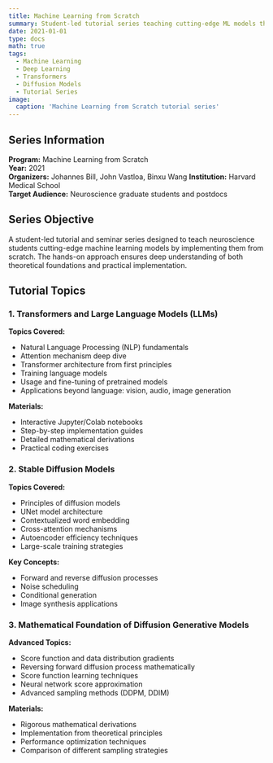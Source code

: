 ```yaml
---
title: Machine Learning from Scratch
summary: Student-led tutorial series teaching cutting-edge ML models through hands-on implementation for neuroscience students
date: 2021-01-01
type: docs
math: true
tags:
  - Machine Learning
  - Deep Learning
  - Transformers
  - Diffusion Models
  - Tutorial Series
image:
  caption: 'Machine Learning from Scratch tutorial series'
---
```


## Series Information

**Program:** Machine Learning from Scratch  
**Year:** 2021  
**Organizers:** Johannes Bill, John Vastloa, Binxu Wang
**Institution:** Harvard Medical School  
**Target Audience:** Neuroscience graduate students and postdocs

## Series Objective

A student-led tutorial and seminar series designed to teach neuroscience students cutting-edge machine learning models by implementing them from scratch. The hands-on approach ensures deep understanding of both theoretical foundations and practical implementation.

## Tutorial Topics

### 1. Transformers and Large Language Models (LLMs)

**Topics Covered:**
- Natural Language Processing (NLP) fundamentals
- Attention mechanism deep dive
- Transformer architecture from first principles
- Training language models
- Usage and fine-tuning of pretrained models
- Applications beyond language: vision, audio, image generation

**Materials:**
- Interactive Jupyter/Colab notebooks
- Step-by-step implementation guides
- Detailed mathematical derivations
- Practical coding exercises

### 2. Stable Diffusion Models

**Topics Covered:**
- Principles of diffusion models
- UNet model architecture
- Contextualized word embedding
- Cross-attention mechanisms
- Autoencoder efficiency techniques
- Large-scale training strategies

**Key Concepts:**
- Forward and reverse diffusion processes
- Noise scheduling
- Conditional generation
- Image synthesis applications

### 3. Mathematical Foundation of Diffusion Generative Models

**Advanced Topics:**
- Score function and data distribution gradients
- Reversing forward diffusion process mathematically
- Score function learning techniques
- Neural network score approximation
- Advanced sampling methods (DDPM, DDIM)

**Materials:**
- Rigorous mathematical derivations
- Implementation from theoretical principles
- Performance optimization techniques
- Comparison of different sampling strategies
<!-- 
## Learning Resources

### Interactive Materials
- **Jupyter/Colab Notebooks:** Hands-on coding environments
- **GitHub Repositories:** Complete implementation code
- **Slide Decks:** Theoretical foundations and visual explanations
- **Video Recordings:** Step-by-step walkthroughs

### Reading Materials
- Curated papers from leading ML researchers
- Supplementary theoretical resources
- Implementation guides and best practices
- Recent advances in each field

## Pedagogical Approach

### Learning by Doing
- **From Scratch Implementation:** Build models without relying on high-level libraries
- **Mathematical Understanding:** Derive equations before coding
- **Iterative Learning:** Start simple, add complexity gradually
- **Debugging Practice:** Learn to identify and fix implementation issues

### Neuroscience Integration
- **Biological Inspiration:** Connect ML models to neural mechanisms
- **Research Applications:** Apply models to neuroscience data
- **Cross-Disciplinary Insights:** Bridge AI and brain science
- **Critical Analysis:** Evaluate model assumptions and limitations

## Target Skills

By completing this series, students will:
1. **Implement** state-of-the-art ML models from mathematical foundations
2. **Understand** the theoretical principles underlying modern AI systems
3. **Apply** these models to neuroscience research problems
4. **Critically evaluate** model performance and limitations
5. **Stay current** with rapidly evolving ML landscape

## Community and Collaboration

- **Peer Learning:** Student-led discussions and problem-solving
- **Expert Guidance:** Faculty and postdoc mentorship
- **Open Source:** All materials freely available
- **Reproducible Research:** Emphasis on code quality and documentation -->